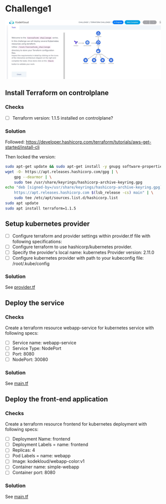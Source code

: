 # Challenge1

![](challenge1.jpg)


## Install Terraform on controlplane

### Checks

- [ ] Terraform version: 1.1.5 installed on controlplane?

### Solution

Followed: https://developer.hashicorp.com/terraform/tutorials/aws-get-started/install-cli

Then locked the version:

```bash
sudo apt-get update && sudo apt-get install -y gnupg software-properties-common
wget -O- https://apt.releases.hashicorp.com/gpg | \
    gpg --dearmor | \
    sudo tee /usr/share/keyrings/hashicorp-archive-keyring.gpg
echo "deb [signed-by=/usr/share/keyrings/hashicorp-archive-keyring.gpg] \
    https://apt.releases.hashicorp.com $(lsb_release -cs) main" | \
    sudo tee /etc/apt/sources.list.d/hashicorp.list
sudo apt update
sudo apt install terraform=1.1.5
```

## Setup kubernetes provider

- [ ] Configure terraform and provider settings within provider.tf file with following specifications:
- [ ] Configure terraform to use hashicorp/kubernetes provider.
- [ ] Specify the provider's local name: kubernetes
      Provider version: 2.11.0
- [ ] Configure kubernetes provider with path to your kubeconfig file: /root/.kube/config

### Solution

See [provider.tf](./provider.tf)

## Deploy the service

### Checks

Create a terraform resource webapp-service for kubernetes service with following specs:

- [ ] Service name: webapp-service
- [ ] Service Type: NodePort
- [ ] Port: 8080
- [ ] NodePort: 30080

### Solution

See [main.tf](./main.tf)

## Deploy the front-end application

### Checks

Create a terraform resource frontend for kubernetes deployment with following specs:

- [ ] Deployment Name: frontend
- [ ] Deployment Labels = name: frontend
- [ ] Replicas: 4
- [ ] Pod Labels = name: webapp
- [ ] Image: kodekloud/webapp-color:v1
- [ ] Container name: simple-webapp
- [ ] Container port: 8080

### Solution

See [main.tf](./main.tf)

